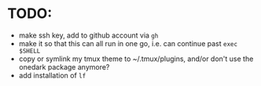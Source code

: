 # TODO:
- make ssh key, add to github account via `gh`
- make it so that this can all run in one go, i.e. can continue past `exec $SHELL`
- copy or symlink my tmux theme to ~/.tmux/plugins, and/or don't use the onedark package anymore?
- add installation of `lf`
